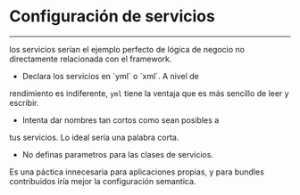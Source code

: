 # Configuración de servicios
-------------------

los servicios serían el ejemplo perfecto de lógica de negocio no directamente relacionada con el framework.

* <!-- .element: class="fragment" data-fragment-index="1" --> Declara los servicios en `yml` o `xml`. A nivel de 
rendimiento es indiferente, `yml` tiene la ventaja que es más sencillo de leer y escribir.

* <!-- .element: class="fragment" data-fragment-index="2" --> Intenta dar nombres tan cortos como sean posibles a 
tus servicios. Lo ideal sería una palabra corta.

* <!-- .element: class="fragment" data-fragment-index="3" --> No definas parametros para las clases de servicios. 
Es una páctica innecesaria para aplicaciones propias, y para bundles contribuidos iría mejor la configuración semantica.
